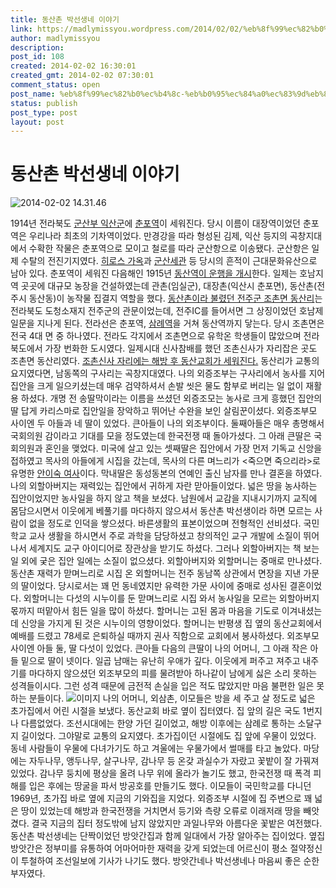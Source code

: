 ```yaml
---
title: 동산촌 박선생네 이야기
link: https://madlymissyou.wordpress.com/2014/02/02/%eb%8f%99%ec%82%b0%ec%b4%8c-%eb%b0%95%ec%84%a0%ec%83%9d%eb%84%a4-%ec%9d%b4%ec%95%bc%ea%b8%b0/
author: madlymissyou
description: 
post_id: 108
created: 2014-02-02 16:30:01
created_gmt: 2014-02-02 07:30:01
comment_status: open
post_name: %eb%8f%99%ec%82%b0%ec%b4%8c-%eb%b0%95%ec%84%a0%ec%83%9d%eb%84%a4-%ec%9d%b4%ec%95%bc%ea%b8%b0
status: publish
post_type: post
layout: post
---
```


# 동산촌 박선생네 이야기

![2014-02-02 14.31.46](https://madlymissyou.files.wordpress.com/2014/04/2014-02-02-14-31-46.jpg?w=660)

1914년 전라북도 [군산부 익산군](http://ko.wikipedia.org/wiki/%EC%9D%BC%EC%A0%9C_%EA%B0%95%EC%A0%90%EA%B8%B0%EC%9D%98_%ED%96%89%EC%A0%95_%EA%B5%AC%EC%97%AD)에 [춘포역](http://ko.wikipedia.org/wiki/%EC%B6%98%ED%8F%AC%EC%97%AD)이 세워진다. 당시 이름이 대장역이었던 춘포역은 우리나라 최초의 기차역이었다. 만경강을 따라 형성된 김제, 익산 등지의 곡창지대에서 수확한 작물은 춘포역으로 모이고 철로를 따라 군산항으로 이송됐다. 군산항은 일제 수탈의 전진기지였다. [히로스 가옥](http://blog.naver.com/PostView.nhn?blogId=leeyong1305&logNo=140132908543)과 [군산세관](http://www.ohmynews.com/nws_web/view/at_pg.aspx?CNTN_CD=A0001413262) 등 당시의 흔적이 근대문화유산으로 남아 있다. 춘포역이 세워진 다음해인 1915년 [동산역이 운행을 개시](http://ko.wikipedia.org/wiki/%EB%8F%99%EC%82%B0%EC%97%AD)한다. 일제는 호남지역 곳곳에 대규모 농장을 건설하였는데 관촌(임실군), 대장촌(익산시 춘포면), 동산촌(전주시 동산동)이 농작물 집결지 역할을 했다. [동산촌이라 불렸던 전주군 조촌면 동산리](http://blog.daum.net/drjinman/726)는 전라북도 도청소재지 전주군의 관문이었는데, 전주IC를 들어서면 그 상징이었던 호남제일문을 지나게 된다. 전라선은 춘포역, [삼례역](http://ko.wikipedia.org/wiki/%EC%82%BC%EB%A1%80%EC%97%AD)을 거쳐 동산역까지 닿는다. 당시 조촌면은 전국 4대 면 중 하나였다. 전라도 각지에서 조촌면으로 유학온 학생들이 많았으며 전라북도에서 가장 번화한 도시였다. 일제시대 신사참배를 했던 조촌신사가 자리잡은 곳도 조촌면 동산리였다. [조촌신사 자리에는 해방 후 동산교회가 세워진다.](http://blog.ohmynews.com/historyseek/232892) 동산리가 교통의 요지였다면, 남동쪽의 구사리는 곡창지대였다. 나의 외증조부는 구사리에서 농사를 지어 집안을 크게 일으키셨는데 매우 검약하셔서 손발 씻은 물도 함부로 버리는 일 없이 재활용 하셨다. 개명 전 송딸막이라는 이름을 쓰셨던 외증조모는 농사로 크게 흥했던 집안의 딸 답게 카리스마로 집안일을 장악하고 뛰어난 수완을 보인 살림꾼이셨다. 외증조부모 사이엔 두 아들과 네 딸이 있었다. 큰아들이 나의 외조부이다. 둘째아들은 매우 총명해서 국회의원 감이라고 기대를 모을 정도였는데 한국전쟁 때 돌아가셨다. 그 아래 큰딸은 국회의원과 혼인을 맺었다. 미국에 살고 있는 셋째딸은 집안에서 가장 먼저 기독교 신앙을 접하였고 목사의 아들에게 시집을 갔는데, 목사의 다른 며느리가 <죽으면 죽으리라>로 유명한 [안이숙 여사](http://blog.daum.net/parikwang/17431291)이다. 막내딸은 동성동본의 연예인 출신 남자를 만나 결혼을 하였다. 나의 외할아버지는 재력있는 집안에서 귀하게 자란 맏아들이었다. 넓은 땅을 농사하는 집안이었지만 농사일을 하지 않고 책을 보셨다. 남원에서 교감을 지내시기까지 교직에 몸담으시면서 이웃에게 베풀기를 마다하지 않으셔서 동산촌 박선생이라 하면 모르는 사람이 없을 정도로 인덕을 쌓으셨다. 바른생활의 표본이었으며 전형적인 선비셨다. 국민학교 교사 생활을 하시면서 주로 과학을 담당하셨고 창의적인 교구 개발에 소질이 뛰어나서 세계지도 교구 아이디어로 장관상을 받기도 하셨다. 그러나 외할아버지는 책 보는 일 외에 궂은 집안 일에는 소질이 없으셨다. 외할아버지와 외할머니는 중매로 만나셨다. 동산촌 재력가 맏며느리로 시집 온 외할머니는 전주 동남쪽 상관에서 면장을 지낸 가문의 딸이었다. 당시로서는 꽤 먼 동네였지만 유력한 가문 사이에 중매로 성사된 결혼이었다. 외할머니는 다섯의 시누이를 둔 맏며느리로 시집 와서 농사일을 모르는 외할아버지 몫까지 떠맡아서 힘든 일을 많이 하셨다. 할머니는 고된 몸과 마음을 기도로 이겨내셨는데 신앙을 가지게 된 것은 시누이의 영향이었다. 할머니는 반평생 집 옆의 동산교회에서 예배를 드렸고 78세로 은퇴하실 때까지 권사 직함으로 교회에서 봉사하셨다. 외조부모 사이엔 아들 둘, 딸 다섯이 있었다. 큰아들 다음의 큰딸이 나의 어머니, 그 아래 작은 아들 밑으로 딸이 넷이다. 일곱 남매는 유난히 우애가 깊다. 이웃에게 퍼주고 져주고 내주기를 마다하지 않으셨던 외조부모의 피를 물려받아 하나같이 남에게 싫은 소리 못하는 성격들이시다. 그런 성격 때문에 금전적 손실을 입은 적도 많았지만 마음 불편한 일은 못하는 분들이다. ![이미지](http://madlymissyou.files.wordpress.com/2014/04/2014-02-02-14-31-421.jpg?w=650) 나의 어머니, 외삼촌, 이모들은 방을 세 주고 살 정도로 넓은 초가집에서 어린 시절을 보냈다. 동산교회 바로 옆이 집터였다. 집 앞의 길은 국도 1번지나 다름없었다. 조선시대에는 한양 가던 길이었고, 해방 이후에는 삼례로 통하는 소달구지 길이었다. 그야말로 교통의 요지였다. 초가집이던 시절에도 집 앞에 우물이 있었다. 동네 사람들이 우물에 다녀가기도 하고 겨울에는 우물가에서 썰매를 타고 놀았다. 마당에는 자두나무, 앵두나무, 살구나무, 감나무 등 온갖 과실수가 자랐고 꽃밭이 잘 가꿔져 있었다. 감나무 둥치에 평상을 올려 나무 위에 올라가 놀기도 했고, 한국전쟁 때 폭격 피해를 입은 후에는 땅굴을 파서 방공호를 만들기도 했다. 이모들이 국민학교를 다니던 1969년, 초가집 바로 옆에 지금의 기와집을 지었다. 외증조부 시절에 집 주변으로 꽤 넓은 땅이 있었는데 해방과 한국전쟁을 거치면서 등기와 측량 오류로 이래저래 땅을 빼앗겼다. 결국 지금의 집터 정도밖에 남지 않았지만 과일나무와 아름다운 꽃밭은 여전했다. 동산촌 박선생네는 단짝이었던 방앗간집과 함께 일대에서 가장 알아주는 집이었다. 옆집 방앗간은 정부미를 유통하여 어마어마한 재력을 갖게 되었는데 어르신이 평소 절약정신이 투철하여 조선일보에 기사가 나기도 했다. 방앗간네나 박선생네나 마음씨 좋은 순한 부자였다.